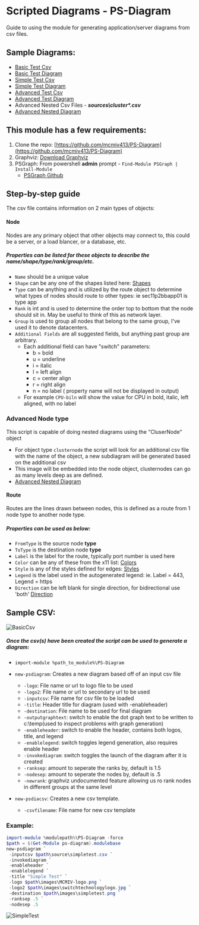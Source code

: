 # Scripted Diagrams - PS-Diagram
Guide to using the module for generating application/server diagrams from csv files.

## Sample Diagrams:
- [Basic Test Csv](images/basictest-csv.png)
- [Basic Test Diagram](images/basictest.png)
- [Simple Test Csv](images/simpletest-csv.png)
- [Simple Test Diagram](images/simpletest.png)
- [Advanced Test Csv](images/advancedtest-csv.png)
- [Advanced Test Diagram](images/advancedtest.png)
- Advanced Nested Csv Files - ***sources\cluster\*.csv***
- [Advanced Nested Diagram](images/advancednested.png)


## This module has a few requirements:
1. Clone the repo: [https://github.com/mcmiv413/PS-Diagram](https://github.com/mcmiv413/PS-Diagram)
2. Graphviz: [Download Graphviz](http://www.graphviz.org/download/)
3. PSGraph: From powershell **admin** prompt - `Find-Module PSGraph | Install-Module`
    - [PSGraph Github](https://github.com/KevinMarquette/PSGraph)

## Step-by-step guide
The csv file contains information on 2 main types of objects:

#### Node

Nodes are any primary object that other objects may connect to, this could be a server, or a load blancer, or a database, etc.

##### Properties can be listed for these objects to describe the name/shape/type/rank/group/etc.
- `Name` should be a unique value
- `Shape` can be any one of the shapes listed here: [Shapes](http://www.graphviz.org/content/node-shapes)
- `Type` can be anything and is utilized by the route object to determine what types of nodes should route to other types: ie sec11p2bbapp01 is type app
- `Rank` is int and is used to determine the order top to bottom that the node should sit in. May be useful to think of this as network layer.
- `Group` is used to group all nodes that belong to the same group, I've used it to denote datacenters.
- `Additional Fields` are all suggested fields, but anything past group are arbitrary.
    - Each additional field can have "switch" parameters:
        - b = bold
        - u = underline
        - i = italic
        - l = left align
        - c = center align
        - r = right align
        - n = no label ( property name will not be displayed in output)
    - For example `CPU-biln` will show the value for CPU in bold, italic, left aligned, with no label

### Advanced Node type
This script is capable of doing nested diagrams using the "CluserNode" object
- For object type `clusternode` the script will look for an additional csv file with the name of the object, a new subdiagram will be generated based on the additional csv
- This image will be embedded into the node object, clusternodes can go as many levels deep as are defined.
- [Advanced Nested Diagram](images/advancednested.png)

#### Route
Routes are the lines drawn between nodes, this is defined as a route from 1 node type to another node type.
##### Properties can be used as below:
- `FromType` is the source node **type**
- `ToType` is the destination node **type**
- `Label` is the label for the route, typically port number is used here
- `Color` can be any of these from the x11 list: [Colors](http://www.graphviz.org/content/color-names)
- `Style` is any of the styles defined for edges: [Styles](http://www.graphviz.org/doc/info/attrs.html#k:style)
- `Legend` is the label used in the autogenerated legend: ie. Label = 443, Legend = https
- `Direction` can be left blank for single direction, for bidirectional use 'both' [Direction](http://www.graphviz.org/doc/info/attrs.html#k:dirType)

## Sample CSV:
![BasicCsv](images/simpletest-csv.png)
##### Once the csv(s) have been created the script can be used to generate a diagram:
- `import-module %path_to_module%\PS-Diagram`
- `new-psdiagram`: Creates a new diagram based off of an input csv file
    - `-logo`: File name or url to logo file to be used
    - `-logo2`: File name or url to secondary url to be used
    - `-inputcsv`: File name for csv file to be loaded
    - `-title`: Header title for diagram (used with -enableheader)
    - `-destination`: File name to be used for final diagram
    - `-outputgraphtext`: switch to enable the dot graph text to be written to c:\temp(used to inspect problems with graph generation)
    - `-enableheader`: switch to enable the header, contains both logos, title, and legend
    - `-enablelegend`: switch toggles legend generation, also requires enable header
    - `-invokediagram`: switch toggles the launch of the diagram after it is created
    - `-ranksep`: amount to seperate the ranks by, default is 1.5
    - `-nodesep`: amount to seperate the nodes by, default is .5
    - `-newrank`: graphviz undocumented feature allowing us ro rank nodes in different groups at the same level

- `new-psdiacsv`: Creates a new csv template.
    - `-csvfilename`: File name for new csv template
### Example:
```powershell
import-module %modulepath%\PS-Diagram -force
$path = $(Get-Module ps-diagram).modulebase
new-psdiagram `
 -inputcsv $path\source\simpletest.csv `
 -invokediagram `
 -enableheader `
 -enablelegend `
 -title "Simple Test" `
 -logo $path\images\MCMIV-logo.png `
 -logo2 $path\images\switchtechnologylogo.jpg `
 -destination $path\images\simpletest.png `
 -ranksep .5 `
 -nodesep .5
```
![SimpleTest](images/simpletest.png)

 
